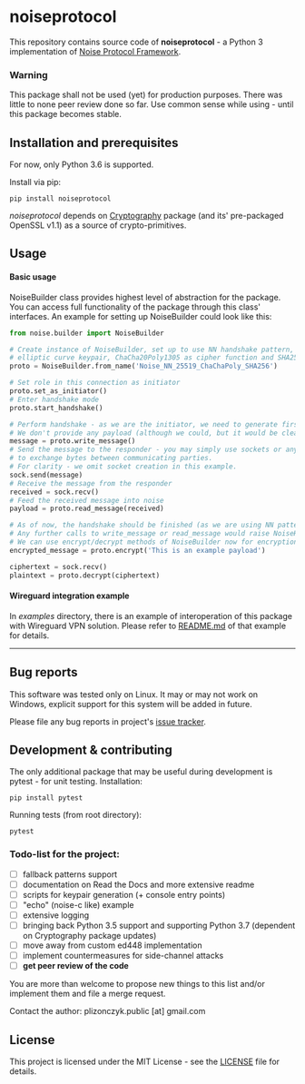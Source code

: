noiseprotocol
=============

This repository contains source code of **noiseprotocol** - a Python 3 implementation of [Noise Protocol Framework](http://www.noiseprotocol.org/).

### Warning
This package shall not be used (yet) for production purposes. There was little to none peer review done so far. 
Use common sense while using - until this package becomes stable.

## Installation and prerequisites
For now, only Python 3.6 is supported.

Install via pip:
```
pip install noiseprotocol 
```
*noiseprotocol* depends on [Cryptography](https://github.com/pyca/cryptography/) package (and its' pre-packaged OpenSSL v1.1) as a source of crypto-primitives. 
 
## Usage

#### Basic usage
NoiseBuilder class provides highest level of abstraction for the package. You can access full functionality of the package
through this class' interfaces. An example for setting up NoiseBuilder could look like this:

```python
from noise.builder import NoiseBuilder

# Create instance of NoiseBuilder, set up to use NN handshake pattern, Curve25519 for 
# elliptic curve keypair, ChaCha20Poly1305 as cipher function and SHA256 for hashing.  
proto = NoiseBuilder.from_name('Noise_NN_25519_ChaChaPoly_SHA256')

# Set role in this connection as initiator
proto.set_as_initiator()
# Enter handshake mode
proto.start_handshake()

# Perform handshake - as we are the initiator, we need to generate first message. 
# We don't provide any payload (although we could, but it would be cleartext for this pattern).
message = proto.write_message()
# Send the message to the responder - you may simply use sockets or any other way 
# to exchange bytes between communicating parties. 
# For clarity - we omit socket creation in this example.
sock.send(message)
# Receive the message from the responder 
received = sock.recv()
# Feed the received message into noise
payload = proto.read_message(received)

# As of now, the handshake should be finished (as we are using NN pattern). 
# Any further calls to write_message or read_message would raise NoiseHandshakeError exception.
# We can use encrypt/decrypt methods of NoiseBuilder now for encryption and decryption of messages.
encrypted_message = proto.encrypt('This is an example payload')

ciphertext = sock.recv()
plaintext = proto.decrypt(ciphertext)
```

#### Wireguard integration example
In *examples* directory, there is an example of interoperation of this package with Wireguard VPN solution. Please refer to [README.md](examples/wireguard/README.md) of that example for details.

----
## Bug reports
This software was tested only on Linux. It may or may not work on Windows, explicit support for this system will be added in future.

Please file any bug reports in project's [issue tracker](https://github.com/plizonczyk/noiseprotocol/issues). 

## Development & contributing
The only additional package that may be useful during development is pytest - for unit testing.
Installation:

```
pip install pytest
```

Running tests (from root directory):
```
pytest
```

### Todo-list for the project:

- [ ] fallback patterns support
- [ ] documentation on Read the Docs and more extensive readme
- [ ] scripts for keypair generation (+ console entry points)
- [ ] "echo" (noise-c like) example
- [ ] extensive logging
- [ ] bringing back Python 3.5 support and supporting Python 3.7 (dependent on Cryptography package updates)
- [ ] move away from custom ed448 implementation
- [ ] implement countermeasures for side-channel attacks
- [ ] **get peer review of the code**

You are more than welcome to propose new things to this list and/or implement them and file a merge request.

Contact the author: plizonczyk.public [at] gmail.com

## License
This project is licensed under the MIT License - see the [LICENSE](LICENSE) file for details.
